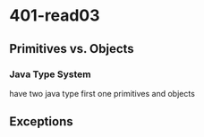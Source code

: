# **401-read03**
## Primitives vs. Objects
### Java Type System
have two java type first one primitives and objects<br />







## Exceptions
